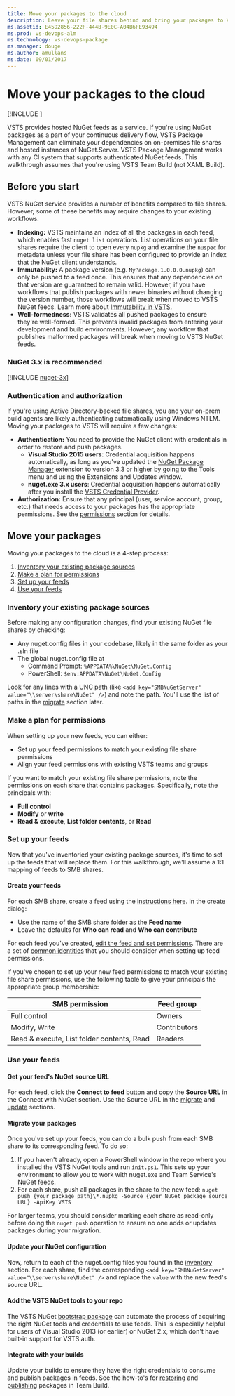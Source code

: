 ```yaml
---
title: Move your packages to the cloud
description: Leave your file shares behind and bring your packages to VSTS or Team Foundation Server
ms.assetid: E45D2856-222F-444B-9E0C-A04B6FE93494
ms.prod: vs-devops-alm
ms.technology: vs-devops-package
ms.manager: douge
ms.author: amullans
ms.date: 09/01/2017
---
```


# Move your packages to the cloud

[!INCLUDE [](../_shared/availability-nuget.md)]

VSTS provides hosted NuGet feeds as a service. 
If you're using NuGet packages as a part of your continuous delivery flow, 
VSTS Package Management can eliminate your dependencies on on-premises file shares and hosted instances of NuGet.Server.
VSTS Package Management works with any CI system that supports authenticated NuGet feeds. 
This walkthrough assumes that you're using VSTS Team Build (not XAML Build).

## Before you start

VSTS NuGet service provides a number of benefits compared to file shares. However, some of these benefits may require changes to your existing workflows.

- **Indexing:** VSTS maintains an index of all the packages in each feed, which enables fast `nuget list` operations. 
List operations on your file shares require the client to open every `nupkg` and examine the `nuspec` for metadata unless your 
file share has been configured to provide an index that the NuGet client understands.
- **Immutability:** A package version (e.g. `MyPackage.1.0.0.0.nupkg`) can only be pushed to a feed once. 
This ensures that any dependencies on that version are guaranteed to remain valid. 
However, if you have workflows that publish packages with newer binaries without changing the version number, those workflows will break when moved to VSTS NuGet feeds. Learn more about [Immutability in VSTS](../feeds/immutability.md).
- **Well-formedness:** VSTS validates all pushed packages to ensure they're well-formed.
This prevents invalid packages from entering your development and build environments.
However, any workflow that publishes malformed packages will break when moving to VSTS NuGet feeds.

### NuGet 3.x is recommended

[!INCLUDE [nuget-3x](../_shared/nuget/nuget-3x.md)]

### Authentication and authorization

If you're using Active Directory-backed file shares, you and your on-prem build agents are likely authenticating automatically using Windows NTLM.
Moving your packages to VSTS will require a few changes:

- **Authentication:** You need to provide the NuGet client with credentials in order to restore and push packages.
  - **Visual Studio 2015 users**: Credential acquisition happens automatically, as long as you've updated the 
  [NuGet Package Manager](../nuget/consume.md) extension to version 3.3 or higher by going to the Tools menu and using the Extensions and Updates window.
  - **nuget.exe 3.x users**: Credential acquisition happens automatically after you install the 
[VSTS Credential Provider](../nuget/nuget-exe.md).
- **Authorization:** Ensure that any principal (user, service account, group, etc.) that needs access to your packages has the appropriate permissions. See the [permissions](#make-a-plan-for-permissions) section for details.

## Move your packages

Moving your packages to the cloud is a 4-step process:

1. [Inventory your existing package sources](#inventory-your-existing-package-sources)
1. [Make a plan for permissions](#make-a-plan-for-permissions)
1. [Set up your feeds](#set-up-your-feeds)
1. [Use your feeds](#use-your-feeds)

<a name="inventory-your-existing-package-sources"></a>
### Inventory your existing package sources

Before making any configuration changes, find your existing NuGet file shares by checking:
- Any nuget.config files in your codebase, likely in the same folder as your .sln file
- The global nuget.config file at 
  - Command Prompt: `%APPDATA%\NuGet\NuGet.Config`
  - PowerShell: `$env:APPDATA\NuGet\NuGet.Config`

Look for any lines with a UNC path (like `<add key="SMBNuGetServer" value="\\server\share\NuGet" />`) and note the path. You'll use the list of paths in the [migrate](#migrate-your-packages) section later.

<a name="make-a-plan-for-permissions"></a>
### Make a plan for permissions

When setting up your new feeds, you can either:
  - Set up your feed permissions to match your existing file share permissions
  - Align your feed permissions with existing VSTS teams and groups
 
If you want to match your existing file share permissions, note the permissions on each share that contains packages. 
Specifically, note the principals with:
- **Full control** 
- **Modify** or **write**
- **Read & execute**, **List folder contents**, or **Read**

<a name="set-up-your-feeds"></a>
### Set up your feeds

Now that you've inventoried your existing package sources, it's time to set up the feeds that will replace them.
For this walkthrough, we'll assume a 1:1 mapping of feeds to SMB shares. 

<a name="create-your-feeds"></a>
#### Create your feeds

For each SMB share, create a feed using the [instructions here](..\feeds\create-feed.md). In the create dialog:
- Use the name of the SMB share folder as the **Feed name**
- Leave the defaults for **Who can read** and **Who can contribute**

For each feed you've created, [edit the feed and set permissions](..\feeds\feed-permissions.md). There are a set of 
[common identities](..\feeds\common-identities.md) that you should consider when setting up feed permissions.

If you've chosen to set up your new feed permissions to match your existing file share permissions, use the following table to give 
your principals the appropriate group membership:

| SMB permission                             | Feed group     |
|--------------------------------------------|----------------|
| Full control                               | Owners         |
| Modify, Write                              | Contributors   |
| Read & execute, List folder contents, Read | Readers        |

<a name="use-your-feeds"></a>
### Use your feeds

#### Get your feed's NuGet source URL

For each feed, click the **Connect to feed** button and copy the **Source URL** in the Connect with NuGet section. Use the Source URL in the [migrate](#migrate-your-packages) and [update](#update-your-nuget-configuration) sections.

<a name="migrate-your-packages"></a>
#### Migrate your packages

Once you've set up your feeds, you can do a bulk push from each SMB share to its corresponding feed. To do so: 

1. If you haven't already, open a PowerShell window in the repo where you installed the VSTS NuGet tools and run `init.ps1`. 
This sets up your environment to allow you to work with nuget.exe and Team Service's NuGet feeds.
1. For each share, push all packages in the share to the new feed: 
`nuget push {your package path}\*.nupkg -Source {your NuGet package source URL} -ApiKey VSTS`

For larger teams, you should consider marking each share as read-only before doing the `nuget push` operation to ensure no one adds or updates packages during your migration.  

<a name="update-your-nuget-configuration"></a>
#### Update your NuGet configuration

Now, return to each of the nuget.config files you found in the [inventory](#inventory-your-existing-package-sources) section. For 
each share, find the corresponding `<add key="SMBNuGetServer" value="\\server\share\NuGet" />` and replace the `value` with the new feed's source URL. 

<a name="add-the-vsts-nuget-tools-to-your-repo"></a>
#### Add the VSTS NuGet tools to your repo

The VSTS NuGet [bootstrap package](bootstrap-nuget.md) can automate the process of acquiring the right NuGet tools and credentials to use feeds.
This is especially helpful for users of Visual Studio 2013 (or earlier) or NuGet 2.x, which don't have built-in support for VSTS auth.

<a name="integrate-with-your-builds"></a>
#### Integrate with your builds

Update your builds to ensure they have the right credentials to consume and publish packages in feeds. See the how-to's for [restoring](/vsts/build-release/packages/nuget-restore) and [publishing](/vsts/build-release/packages/nuget-pack-publish) packages in Team Build.
